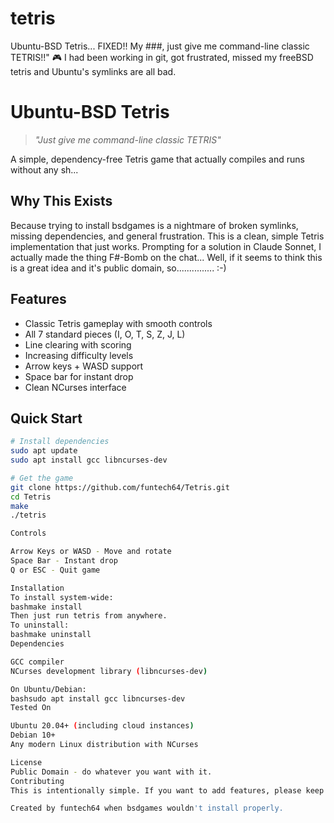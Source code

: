 # tetris
Ubuntu-BSD Tetris... FIXED!! My ###, just give me command-line classic TETRIS!!" 🎮
I had been working in git, got frustrated, missed my freeBSD tetris and Ubuntu's symlinks are all bad.

# Ubuntu-BSD Tetris

> *"Just give me command-line classic TETRIS"*

A simple, dependency-free Tetris game that actually compiles and runs without any sh...

## Why This Exists

Because trying to install bsdgames is a nightmare of broken symlinks, missing dependencies, and general frustration. This is a clean, simple Tetris implementation that just works. Prompting for a solution in Claude Sonnet, I actually made the thing F#-Bomb on the chat... 
Well, if it seems to think this is a great idea and it's public domain, so............... :-)

## Features

- Classic Tetris gameplay with smooth controls
- All 7 standard pieces (I, O, T, S, Z, J, L)
- Line clearing with scoring
- Increasing difficulty levels
- Arrow keys + WASD support
- Space bar for instant drop
- Clean NCurses interface

## Quick Start

```bash
# Install dependencies
sudo apt update
sudo apt install gcc libncurses-dev

# Get the game
git clone https://github.com/funtech64/Tetris.git
cd Tetris
make
./tetris

Controls

Arrow Keys or WASD - Move and rotate
Space Bar - Instant drop
Q or ESC - Quit game

Installation
To install system-wide:
bashmake install
Then just run tetris from anywhere.
To uninstall:
bashmake uninstall
Dependencies

GCC compiler
NCurses development library (libncurses-dev)

On Ubuntu/Debian:
bashsudo apt install gcc libncurses-dev
Tested On

Ubuntu 20.04+ (including cloud instances)
Debian 10+
Any modern Linux distribution with NCurses

License
Public Domain - do whatever you want with it.
Contributing
This is intentionally simple. If you want to add features, please keep the zero-external-dependency philosophy.

Created by funtech64 when bsdgames wouldn't install properly.
